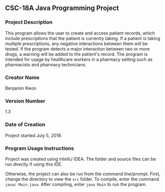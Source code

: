 ## CSC-18A Java Programming Project

### Project Description
This program allows the user to create and access patient records, which include prescriptions that the patient is currently taking. If a patient is taking multiple prescriptions, any negative interactions between them will be tested. If the program detects a major interaction between two or more drugs, a warning will be added to the patient's record. The program is intended for usage by healthcare workers in a pharmacy setting such as pharmacists and pharmacy technicians.

### Creator Name
Benjamin Kwon

### Version Number
1.3

### Date of Creation
Project started July 5, 2019.

### Program Usage Instructions
Project was created using IntelliJ IDEA. The folder and source files can be run directly if using this IDE.

Otherwise, the project can also be run from the command line/prompt. First, change the directory to view the `src` folder. To compile, enter the command `javac Main.java`. After compiling, enter `java Main` to run the program.
